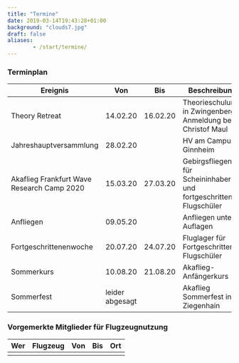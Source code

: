 ```yaml
---
title: "Termine"
date: 2019-03-14T19:43:28+01:00
background: "clouds7.jpg"
draft: false
aliases:
        - /start/termine/
---
```


### Terminplan

**Ereignis** | **Von** | **Bis** | **Beschreibung**
---- | ---- | ---- | ----
Theory Retreat | 14.02.20 | 16.02.20 | Theorieschulung in Zwingenberg, Anmeldung bei Christof Maul
Jahreshauptversammlung | 28.02.20 | | HV am Campus Ginnheim
Akaflieg Frankfurt Wave Research Camp 2020 | 15.03.20 | 27.03.20 | Gebirgsfliegen für Scheininhaber und fortgeschrittene Flugschüler
Anfliegen | 09.05.20 | | Anfliegen unter Auflagen
Fortgeschrittenenwoche | 20.07.20 | 24.07.20 | Fluglager für Fortgeschrittenen Flugschüler
Sommerkurs | 10.08.20 | 21.08.20 | Akaflieg-Anfängerkurs
Sommerfest | leider abgesagt | | Akaflieg Sommerfest in Ziegenhain

### Vorgemerkte Mitglieder für Flugzeugnutzung

**Wer** | **Flugzeug** | **Von** | **Bis** | **Ort**
---- | ---- | ---- | ---- | ----
 |  |  |  |
